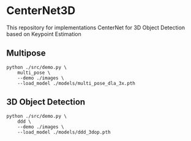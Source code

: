 # CenterNet3D
This repository for implementations CenterNet for 3D Object Detection based on Keypoint Estimation

## Multipose
```
python ./src/demo.py \
    multi_pose \
    --demo ./images \
    --load_model ./models/multi_pose_dla_3x.pth
```

## 3D Object Detection
```
python ./src/demo.py \
    ddd \
    --demo ./images \
    --load_model ./models/ddd_3dop.pth
```